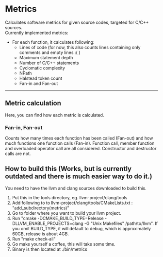 # Metrics
Calculates software metrics for given source codes, targeted for C/C++ sources.  
Currently implemented metrics:  
* For each function, it calculates following:
    * Lines of code (for now, this also counts lines containing only 
        comments and empty lines :( )
    * Maximum statement depth 
    * Number of C/C++ statements
    * Cyclomatic complexity
    * NPath
    * Halstead token count
    * Fan-in and Fan-out

---

## Metric calculation
Here, you can find how each metric is calculated.
### Fan-in, Fan-out
Counts how many times each function has been called (Fan-out) and how much functions one function calls (Fan-in).
Function call, member function and overloaded operator call are all considered. Constructor and destructor
calls are not.


## How to build this (Works, but is currently outdated and there is much easier way to do it.)
You need to have the llvm and clang sources downloaded to build this.
1. Put this in the tools directory, eg. llvm-project/clang/tools
2. Add following to to llvm-project/clang/tools/CMakeLists.txt : "add_subdirectory(metrics)"
3. Go to folder where you want to build your llvm project.
4. Run "cmake -DCMAKE_BUILD_TYPE=Release -DLLVM_ENABLE_PROJECTS=clang -G "Unix Makefiles" /path/to/llvm".
If you omit BUILD_TYPE, it will default to debug, which is approximately 60GB, release is about 4GB.
5. Run "make check-all"
6. Go make yourself a coffee, this will take some time.
7. Binary is then located at ./bin/metrics